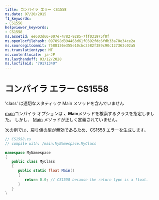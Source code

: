 ```yaml
---
title: コンパイラ エラー CS1558
ms.date: 07/20/2015
f1_keywords:
- CS1558
helpviewer_keywords:
- CS1558
ms.assetid: ee603d66-007e-4782-9285-7ff031975f0f
ms.openlocfilehash: 097898d394463d61f0392fdc6fdb33a78e34ce2a
ms.sourcegitcommit: 7588136e355e10cbc2582f389c90c127363c02a5
ms.translationtype: MT
ms.contentlocale: ja-JP
ms.lasthandoff: 03/12/2020
ms.locfileid: "79171340"
---
```

# <a name="compiler-error-cs1558"></a>コンパイラ エラー CS1558
'class' は適切なスタティック Main メソッドを含んでいません  
  
 [main](../language-reference/compiler-options/main-compiler-option.md)コンパイラ オプションは **、Main**メソッドを検索するクラスを指定しました。 しかし、 [Main](../programming-guide/main-and-command-args/index.md) メソッドが正しく定義されていません。  
  
 次の例では、戻り値の型が無効であるため、CS1558 エラーを生成します。  
  
```csharp  
// CS1558.cs  
// compile with: /main:MyNamespace.MyClass  
  
namespace MyNamespace  
{  
   public class MyClass  
   {  
      public static float Main()
      {  
         return 0.0; // CS1558 because the return type is a float.  
      }  
   }  
}  
```
